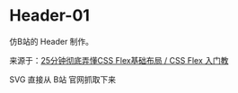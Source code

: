 # Header-01

仿B站的 Header 制作。

来源于：[25分钟彻底弄懂CSS Flex基础布局 / CSS Flex 入门教](https://www.bilibili.com/video/BV1A44y1Z7Bp/?spm_id_from=333.788.recommend_more_video.2&vd_source=8520816864b1bef4ba13ba9c706bce41)

SVG 直接从 B站 官网抓取下来